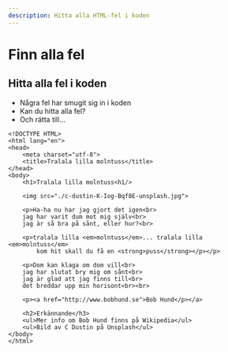 ```yaml
---
description: Hitta alla HTML-fel i koden
---
```


# Finn alla fel

## Hitta alla fel i koden

* Några fel har smugit sig in i koden
* Kan du hitta alla fel?
* Och rätta till...

```markup
<!DOCTYPE HTML>
<html lang="en">
<head>
	<meta charset="utf-8">
	<title>Tralala lilla molntuss</title>
</head>
<body>
	<h1>Tralala lilla molntuss<h1/>
    
	<img src="./c-dustin-K-Iog-Bqf8E-unsplash.jpg">
    
	<p>Ha-ha nu har jag gjort det igen<br>
	jag har varit dum mot mig själv<br>
	jag är så bra på sånt, eller hur?<br>
    
	<p>tralala lilla <em>molntuss</em>... tralala lilla <em>molntuss</em>
        kom hit skall du få en <strong>puss</strong></p></p>

	<p>Dom kan klaga om dom vill<br>
	jag har slutat bry mig om sånt<br>
	jag är glad att jag finns till<br>
	det breddar upp min horisont<br><br>

	<p><a href="http://www.bobhund.se">Bob Hund</p></a>

    <h2>Erkännande</h3>
    <ul>Mer info om Bob Hund finns på Wikipedia</ul>
    <ul>Bild av C Dustin på Unsplash</ul>
</body>
</html>
```

